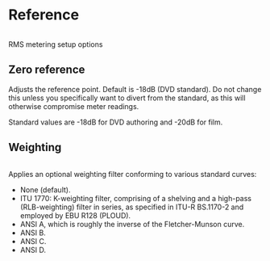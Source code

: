 # Reference
<image name="RMSMeterSetup"
filename="C:\Sources\Flux\FluxtAnalyzer\Software\FluxTAnalyzer\Documents\graphics\Cropped\Metering\RMSMeterSetup.png"></image>

<link type="document" target="RMS">RMS</link>
metering setup options


## Zero reference
Adjusts the reference point. Default is -18dB (DVD standard). Do
not change this unless you specifically want to divert from the standard, as this will otherwise
compromise meter readings.

Standard values are -18dB for DVD authoring and -20dB for film.


## Weighting

<image name="RMSWeighting"
filename="C:\Sources\Flux\FluxtAnalyzer\Software\FluxTAnalyzer\Documents\graphics\Cropped\Metering\RMSWeighting.png"></image>

Applies an optional weighting filter conforming to various standard curves:

* None (default).
* ITU 1770: K-weighting filter, comprising of a shelving and a high-pass (RLB-weighting)
filter in series, as specified in ITU-R BS.1170-2 and employed by EBU R128 (PLOUD).
* ANSI A, which is roughly the inverse of the Fletcher-Munson curve.
* ANSI B.
* ANSI C.
* ANSI D.



